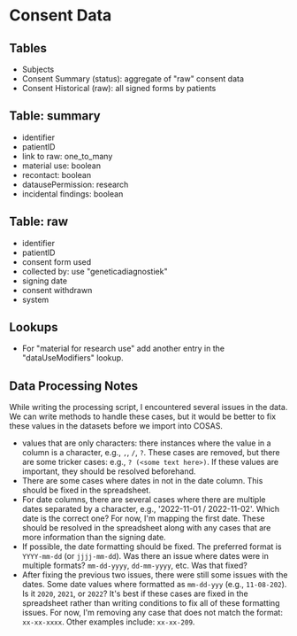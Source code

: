 
# Consent Data

## Tables

- Subjects
- Consent Summary (status): aggregate of "raw" consent data
- Consent Historical (raw): all signed forms by patients

## Table: summary

- identifier
- patientID
- link to raw: one_to_many
- material use: boolean
- recontact: boolean
- datausePermission: research
- incidental findings: boolean

## Table: raw

- identifier
- patientID
- consent form used
- collected by: use "geneticadiagnostiek"
- signing date
- consent withdrawn
- system

## Lookups

- For "material for research use" add another entry in the "dataUseModifiers" lookup.

## Data Processing Notes

While writing the processing script, I encountered several issues in the data. We can write methods to handle these cases, but it would be better to fix these values in the datasets before we import into COSAS.

- values that are only characters: there instances where the value in a column is a character, e.g., `,`, `/`, `?`. These cases are removed, but there are some tricker cases: e.g., `? (<some text here>)`. If these values are important, they should be resolved beforehand.
- There are some cases where dates in not in the date column. This should be fixed in the spreadsheet.
- For date columns, there are several cases where there are multiple dates separated by a character, e.g., '2022-11-01 / 2022-11-02'. Which date is the correct one? For now, I'm mapping the first date. These should be resolved in the spreadsheet along with any cases that are more information than the signing date.
- If possible, the date formatting should be fixed. The preferred format is `YYYY-mm-dd` (or `jjjj-mm-dd`). Was there an issue where dates were in multiple formats? `mm-dd-yyyy`, `dd-mm-yyyy`, etc. Was that fixed?
- After fixing the previous two issues, there were still some issues with the dates. Some date values where formatted as `mm-dd-yyy` (e.g., `11-08-202`). Is it `2020`, `2021`, or `2022`? It's best if these cases are fixed in the spreadsheet rather than writing conditions to fix all of these formatting issues. For now, I'm removing any case that does not match the format: `xx-xx-xxxx`. Other examples include: `xx-xx-209`.
